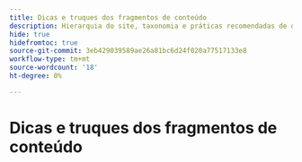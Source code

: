 ```yaml
---
title: Dicas e truques dos fragmentos de conteúdo
description: Hierarquia do site, taxonomia e práticas recomendadas de dicas de marcação
hide: true
hidefromtoc: true
source-git-commit: 3eb429039589ae26a81bc6d24f020a77517133e8
workflow-type: tm+mt
source-wordcount: '18'
ht-degree: 0%

---
```



# Dicas e truques dos fragmentos de conteúdo
